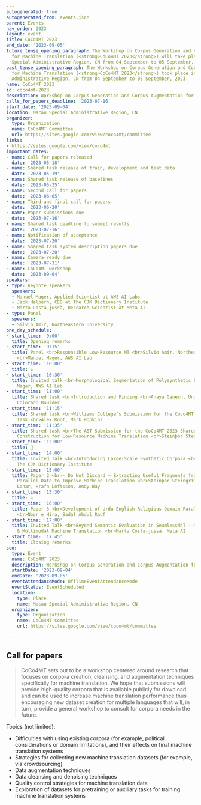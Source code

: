 ```yaml
---
autogenerated: true
autogenerated_from: events.json
parent: Events
nav_order: 2023
layout: event
title: CoCo4MT 2023
end_date: '2023-09-05'
future_tense_opening_paragraph: The Workshop on Corpus Generation and Corpus Augmentation
  for Machine Translation (<strong>CoCo4MT 2023</strong>) will take place in Macau
  Special Administrative Region, CN from 04 September to 05 September, 2023.
past_tense_opening_paragraph: The Workshop on Corpus Generation and Corpus Augmentation
  for Machine Translation (<strong>CoCo4MT 2023</strong>) took place in Macau Special
  Administrative Region, CN from 04 September to 05 September, 2023.
name: CoCo4MT 2023
id: coco4mt-2023
description: Workshop on Corpus Generation and Corpus Augmentation for Machine Translation
calls_for_papers_deadline: '2023-07-16'
start_date: '2023-09-04'
location: Macau Special Administrative Region, CN
organizer:
  type: Organization
  name: CoCo4MT Committee
  url: https://sites.google.com/view/coco4mt/committee
links:
- https://sites.google.com/view/coco4mt
important_dates:
- name: Call for papers released
  date: '2023-05-18'
- name: Shared task release of train, development and test data
  date: '2023-05-19'
- name: Shared task release of baselines
  date: '2023-05-25'
- name: Second call for papers
  date: '2023-06-05'
- name: Third and final call for papers
  date: '2023-06-20'
- name: Paper submissions due
  date: '2023-07-16'
- name: Shared task deadline to submit results
  date: '2023-07-16'
- name: Notification of acceptance
  date: '2023-07-20'
- name: Shared task system description papers due
  date: '2023-07-20'
- name: Camera-ready due
  date: '2023-07-31'
- name: CoCo4MT workshop
  date: '2023-09-04'
speakers:
- type: Keynote speakers
  speakers:
  - Manuel Mager, Applied Scientist at AWS AI Labs
  - Jack Halpern, CEO at The CJK Dictionary Institute
  - Marta Costa-jussà, Research Scientist at Meta AI
- type: Panel
  speakers:
  - Silvio Amir, Northeastern University
one_day_schedule:
- start_time: '9:00'
  title: Opening remarks
- start_time: '9:15'
  title: Panel <br>Responsible Low-Resource MT <br>Silvio Amir, Northeastern University
    <br>Manuel Mager, AWS AI Lab
- start_time: '10:00'
  title: ☕️
- start_time: '10:30'
  title: Invited talk <br>Morphological Segmentation of Polysynthetic Languages <br>Manuel
    Mager, AWS AI Lab
- start_time: '11:00'
  title: Shared task <br>Introduction and Finding <br>Anaya Ganesh, University of
    Colorado Boulder
- start_time: '11:15'
  title: Shared task <br>Williams College's Submission for the Coco4MT 2023 Shared
    Task <br>Alex Root, Mark Hopkins
- start_time: '11:35'
  title: Shared task <br>The AST Submission for the CoCo4MT 2023 Shared Task on Corpus
    Construction for Low-Resource Machine Translation <br>Steinþór Steingrímsson
- start_time: '12:00'
  title: 🍴
- start_time: '14:00'
  title: Invited Talk <br>Introducing Large-Scale Synthetic Corpora <br>Jack Halpern,
    The CJK Dictionary Institute
- start_time: '15:00'
  title: Paper 2 <br>- Do Not Discard – Extracting Useful Fragments from Low-Quality
    Parallel Data to Improve Machine Translation <br>Steinþór Steingrímsson, Pintu
    Lohar, Hrafn Loftsson, Andy Way
- start_time: '15:30'
  title: ☕️
- start_time: '16:00'
  title: Paper 3 <br>Development of Urdu-English Religious Domain Parallel Corpus
    <br>Noor e Hira, Sadaf Abdul Rauf
- start_time: '17:00'
  title: Invited Talk <br>Beyond Semantic Evaluation in SeamlessM4T - Massively Multilingual
    & Multimodal Machine Translation <br>Marta Costa-jussà, Meta AI
- start_time: '17:45'
  title: Closing remarks
seo:
  type: Event
  name: CoCo4MT 2023
  description: Workshop on Corpus Generation and Corpus Augmentation for Machine Translation
  startDate: '2023-09-04'
  endDate: '2023-09-05'
  eventAttendanceMode: OfflineEventAttendanceMode
  eventStatus: EventScheduled
  location:
    type: Place
    name: Macau Special Administrative Region, CN
  organizer:
    type: Organization
    name: CoCo4MT Committee
    url: https://sites.google.com/view/coco4mt/committee

---
```

## Call for papers

> CoCo4MT sets out to be a  workshop centered around research that focuses on corpora creation, cleansing, and augmentation techniques specifically for machine translation.
> We hope that submissions will provide high-quality corpora that is available publicly for download and can be used to increase machine translation performance thus encouraging new dataset creation for multiple languages that will, in turn, provide a general workshop to consult for corpora needs in the future. 

Topics (not limited):
- Difficulties with using existing corpora (for example, political considerations or domain limitations), and their effects on final machine translation systems
- Strategies for collecting new machine translation datasets (for example, via crowdsourcing)
- Data augmentation techniques
- Data cleansing and denoising techniques
- Quality control strategies for machine translation data
- Exploration of datasets for pretraining or auxiliary tasks for training machine translation systems
